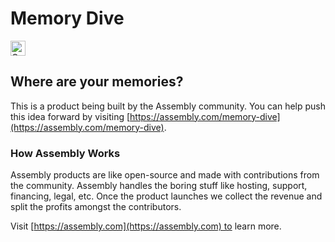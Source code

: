 # Memory Dive

<a href="https://assembly.com/memory-dive/bounties?utm_campaign=assemblage&utm_source=memory-dive&utm_medium=repo_badge"><img src="https://asm-badger.herokuapp.com/memory-dive/badges/tasks.svg" height="24px" alt="Open Tasks" /></a>

## Where are your memories?

This is a product being built by the Assembly community. You can help push this idea forward by visiting [https://assembly.com/memory-dive](https://assembly.com/memory-dive).

### How Assembly Works

Assembly products are like open-source and made with contributions from the community. Assembly handles the boring stuff like hosting, support, financing, legal, etc. Once the product launches we collect the revenue and split the profits amongst the contributors.

Visit [https://assembly.com](https://assembly.com) to learn more.
